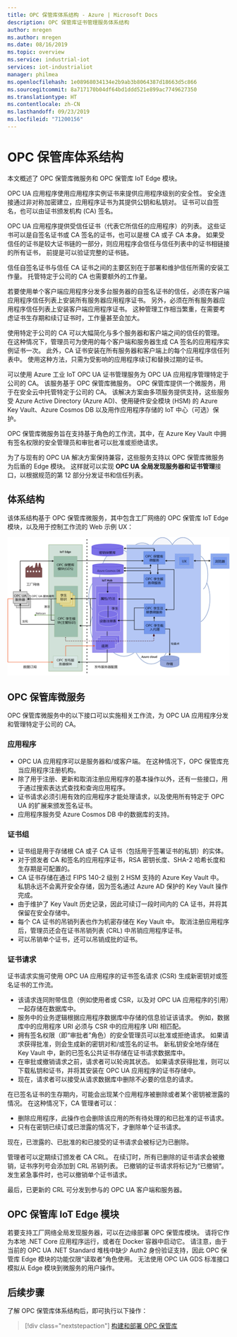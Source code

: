 ```yaml
---
title: OPC 保管库体系结构 - Azure | Microsoft Docs
description: OPC 保管库证书管理服务体系结构
author: mregen
ms.author: mregen
ms.date: 08/16/2019
ms.topic: overview
ms.service: industrial-iot
services: iot-industrialiot
manager: philmea
ms.openlocfilehash: 1e08968034134e2b9ab3b8064387d18663d5c866
ms.sourcegitcommit: 8a717170b04df64bd1ddd521e899ac7749627350
ms.translationtype: HT
ms.contentlocale: zh-CN
ms.lasthandoff: 09/23/2019
ms.locfileid: "71200156"
---
```

# <a name="opc-vault-architecture"></a>OPC 保管库体系结构

本文概述了 OPC 保管库微服务和 OPC 保管库 IoT Edge 模块。

OPC UA 应用程序使用应用程序实例证书来提供应用程序级别的安全性。 安全连接通过非对称加密建立，应用程序证书为其提供公钥和私钥对。 证书可以自签名，也可以由证书颁发机构 (CA) 签名。

OPC UA 应用程序提供受信任证书（代表它所信任的应用程序）的列表。 这些证书可以是自签名证书或 CA 签名的证书，也可以是根 CA 或子 CA 本身。 如果受信任的证书是较大证书链的一部分，则应用程序会信任与信任列表中的证书相链接的所有证书， 前提是可以验证完整的证书链。

信任自签名证书与信任 CA 证书之间的主要区别在于部署和维护信任所需的安装工作量。 托管特定于公司的 CA 也需要额外的工作量。 

若要使用单个客户端应用程序分发多台服务器的自签名证书的信任，必须在客户端应用程序信任列表上安装所有服务器应用程序证书。 另外，必须在所有服务器应用程序信任列表上安装客户端应用程序证书。 这种管理工作相当繁重，在需要考虑证书生存期和续订证书时，工作量甚至会加大。

使用特定于公司的 CA 可以大幅简化与多个服务器和客户端之间的信任的管理。 在这种情况下，管理员可为使用的每个客户端和服务器生成 CA 签名的应用程序实例证书一次。 此外，CA 证书安装在所有服务器和客户端上的每个应用程序信任列表中。 使用这种方法，只需为受影响的应用程序续订和替换过期的证书。

可以使用 Azure 工业 IoT OPC UA 证书管理服务为 OPC UA 应用程序管理特定于公司的 CA。 该服务基于 OPC 保管库微服务。 OPC 保管库提供一个微服务，用于在安全云中托管特定于公司的 CA。 该解决方案由多项服务提供支持，这些服务受 Azure Active Directory (Azure AD)、使用硬件安全模块 (HSM) 的 Azure Key Vault、Azure Cosmos DB 以及用作应用程序存储的 IoT 中心（可选）保护。

OPC 保管库微服务旨在支持基于角色的工作流，其中，在 Azure Key Vault 中拥有签名权限的安全管理员和审批者可以批准或拒绝请求。

为了与现有的 OPC UA 解决方案保持兼容，这些服务支持以 OPC 保管库微服务为后盾的 Edge 模块。 这样就可以实现 **OPC UA 全局发现服务器和证书管理**接口，以根据规范的第 12 部分分发证书和信任列表。 


## <a name="architecture"></a>体系结构

该体系结构基于 OPC 保管库微服务，其中包含工厂网络的 OPC 保管库 IoT Edge 模块，以及用于控制工作流的 Web 示例 UX：

![OPC 保管库体系结构图](media/overview-opc-vault-architecture/opc-vault.png)

## <a name="opc-vault-microservice"></a>OPC 保管库微服务

OPC 保管库微服务中的以下接口可以实施相关工作流，为 OPC UA 应用程序分发和管理特定于公司的 CA。

### <a name="application"></a>应用程序 
- OPC UA 应用程序可以是服务器和/或客户端。 在这种情况下，OPC 保管库充当应用程序注册机构。 
- 除了用于注册、更新和取消注册应用程序的基本操作以外，还有一些接口，用于通过搜索表达式查找和查询应用程序。 
- 证书请求必须引用有效的应用程序才能处理请求，以及使用所有特定于 OPC UA 的扩展来颁发签名证书。 
- 应用程序服务受 Azure Cosmos DB 中的数据库的支持。

### <a name="certificate-group"></a>证书组
- 证书组是用于存储根 CA 或子 CA 证书（包括用于签署证书的私钥）的实体。 
- 对于颁发者 CA 和签名的应用程序证书，RSA 密钥长度、SHA-2 哈希长度和生存期是可配置的。 
- CA 证书存储在通过 FIPS 140-2 级别 2 HSM 支持的 Azure Key Vault 中。 私钥永远不会离开安全存储，因为签名通过 Azure AD 保护的 Key Vault 操作完成。 
- 由于维护了 Key Vault 历史记录，因此可续订一段时间内的 CA 证书，并将其保留在安全存储中。 
- 每个 CA 证书的吊销列表也作为机密存储在 Key Vault 中。 取消注册应用程序后，管理员还会在证书吊销列表 (CRL) 中吊销应用程序证书。
- 可以吊销单个证书，还可以吊销成批的证书。

### <a name="certificate-request"></a>证书请求
证书请求实施可使用 OPC UA 应用程序的证书签名请求 (CSR) 生成新密钥对或签名证书的工作流。 
- 该请求连同附带信息（例如使用者或 CSR，以及对 OPC UA 应用程序的引用）一起存储在数据库中。 
- 服务中的业务逻辑根据应用程序数据库中存储的信息验证该请求。 例如，数据库中的应用程序 URI 必须与 CSR 中的应用程序 URI 相匹配。
- 拥有签名权限（即“审批者”角色）的安全管理员可以批准或拒绝请求。 如果请求获得批准，则会生成新的密钥对和/或签名的证书。 新私钥安全地存储在 Key Vault 中，新的已签名公共证书存储在证书请求数据库中。
- 在审批或撤销请求之前，请求者可以轮询其状态。 如果请求获得批准，则可以下载私钥和证书，并将其安装在 OPC UA 应用程序的证书存储中。
- 现在，请求者可以接受从请求数据库中删除不必要的信息的请求。 

在已签名证书的生存期内，可能会出现某个应用程序被删除或者某个密钥被泄露的情况。 在这种情况下，CA 管理者可以：
- 删除应用程序，此操作也会删除该应用的所有待处理的和已批准的证书请求。 
- 只有在密钥已续订或已泄露的情况下，才删除单个证书请求。

现在，已泄露的、已批准的和已接受的证书请求会被标记为已删除。

管理者可以定期续订颁发者 CA CRL。 在续订时，所有已删除的证书请求会被撤销，证书序列号会添加到 CRL 吊销列表。 已撤销的证书请求将标记为“已撤销”。 发生紧急事件时，也可以撤销单个证书请求。

最后，已更新的 CRL 可分发到参与的 OPC UA 客户端和服务器。

## <a name="opc-vault-iot-edge-module"></a>OPC 保管库 IoT Edge 模块
若要支持工厂网络全局发现服务器，可以在边缘部署 OPC 保管库模块。 请将它作为本地 .NET Core 应用程序运行，或者在 Docker 容器中启动它。 请注意，由于当前的 OPC UA .NET Standard 堆栈中缺少 Auth2 身份验证支持，因此 OPC 保管库 Edge 模块的功能仅限“读取者”角色使用。 无法使用 OPC UA GDS 标准接口模拟从 Edge 模块到微服务的用户操作。

## <a name="next-steps"></a>后续步骤

了解 OPC 保管库体系结构后，即可执行以下操作：

> [!div class="nextstepaction"]
> [构建和部署 OPC 保管库](howto-opc-vault-deploy.md)
